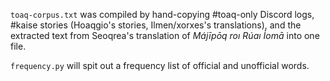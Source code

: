 `toaq-corpus.txt` was compiled by hand-copying #toaq-only Discord logs, #kaise stories (Hoaqgio's stories, Ilmen/xorxes's translations), and the extracted text from Seoqrea's translation of _Májīpōq roı Rúaı Ỉomā_ into one file.

`frequency.py` will spit out a frequency list of official and unofficial words.
